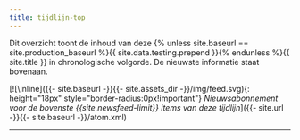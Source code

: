 ```yaml
---
title: tijdlijn-top
---
```


Dit overzicht toont de inhoud van deze {% unless site.baseurl == site.production_baseurl %}{{ site.data.testing.prepend }}{% endunless %}{{ site.title }} in chronologische volgorde. De nieuwste informatie staat bovenaan.

[![\inline]({{- site.baseurl -}}{{- site.assets_dir -}}/img/feed.svg){: height="18px" style="border-radius:0px!important"} _Nieuwsabonnement voor de bovenste {{site.newsfeed-limit}} items van deze tijdlijn_]({{- site.url -}}{{- site.baseurl -}}/atom.xml)

----
